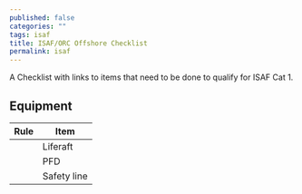 ```yaml
---
published: false
categories: ""
tags: isaf
title: ISAF/ORC Offshore Checklist
permalink: isaf
---
```


A Checklist with links to items that need to be done to qualify for ISAF Cat 1.

## Equipment

| Rule | Item |
|------|------|
|      | Liferaft |
|      | PFD |
|      | Safety line |
